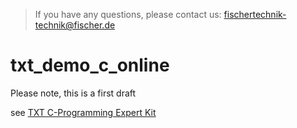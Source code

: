 > If you have any questions, please contact us: fischertechnik-technik@fischer.de

# txt_demo_c_online

Please note, this is a first draft

see [TXT C-Programming Expert Kit](https://www.fischertechnik.de/-/media/fischertechnik/fite/service/downloads/robotics/txt-controller/documents/09-txt-c-programming-expert-kit.ashx)
